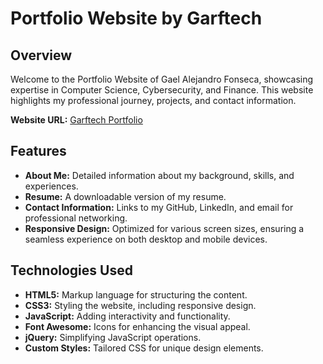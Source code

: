 # Portfolio Website by Garftech

## Overview

Welcome to the Portfolio Website of Gael Alejandro Fonseca, showcasing expertise in Computer Science, Cybersecurity, and Finance. This website highlights my professional journey, projects, and contact information.

**Website URL:** [Garftech Portfolio](https://garftech.com/)

## Features

- **About Me:** Detailed information about my background, skills, and experiences.
- **Resume:** A downloadable version of my resume.
- **Contact Information:** Links to my GitHub, LinkedIn, and email for professional networking.
- **Responsive Design:** Optimized for various screen sizes, ensuring a seamless experience on both desktop and mobile devices.

## Technologies Used

- **HTML5:** Markup language for structuring the content.
- **CSS3:** Styling the website, including responsive design.
- **JavaScript:** Adding interactivity and functionality.
- **Font Awesome:** Icons for enhancing the visual appeal.
- **jQuery:** Simplifying JavaScript operations.
- **Custom Styles:** Tailored CSS for unique design elements.
